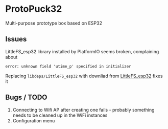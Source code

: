 # ProtoPuck32

Multi-purpose prototype box based on ESP32

## Issues

LittleFS_esp32 library installed by PlatformIO seems broken, complaining about 

```
error: unknown field 'utime_p' specified in initializer
```
Replacing `libdeps/LittleFS_esp32` with downliad from [LittleFS_esp32](https://www.arduinolibraries.info/libraries/little-fs_esp32) fixes it

## Bugs / TODO

1. Connecting to Wifi AP after creating one fails - probably something needs to be cleaned up in the WiFi instances
1. Configuration menu